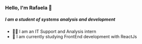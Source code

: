 ### Hello, I'm Rafaela :vulcan_salute:
#####  I am a student of systems analysis and development
- :woman_technologist: I am an IT Support and Analysis intern
- :seedling: I am currently studying FrontEnd development with ReactJs

